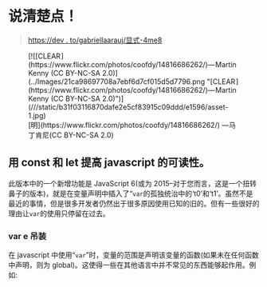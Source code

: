 # 说清楚点！

> [https://dev . to/gabriellaarauj/显式-4me8](https://dev.to/gabrielaraujof/seja-explicito-4me8)

<figure>[![[CLEAR ](https://www.flickr.com/photos/coofdy/14816686262/)— Martin Kenny (CC BY-NC-SA 2.0)](../Images/21ca98697708a7ebf6d7cf015d5d7796.png "[CLEAR ](https://www.flickr.com/photos/coofdy/14816686262/)— Martin Kenny (CC BY-NC-SA 2.0)")](///static/b31f03116870dafe2e5cf83915c09ddd/e1596/asset-1.jpg) 

<figcaption>[明](https://www.flickr.com/photos/coofdy/14816686262/) —马丁肯尼(CC BY-NC-SA 2.0)</figcaption>

</figure>

## [](#aumente-a-legibilidade-do-seu-javascript-com-const-e-let)用 const 和 let 提高 javascript 的可读性。

此版本中的一个新增功能是 JavaScript 6(或为 2015–对于您而言，这是一个扭转鼻子的版本)，就是在变量声明中插入了“`var`的孤独统治中的‘t0’和‘t1’。虽然不是最近的事情，但是很多开发者仍然出于很多原因使用已知的旧的。但有一些很好的理由让`var`的使用只停留在过去。

### [](#var-e-hoisting)var e 吊装

在 javascript 中使用“`var`”时，变量的范围是声明该变量的函数(如果未在任何函数中声明，则为 global)。这使得一些在其他语言中并不常见的东西能够起作用。例如: